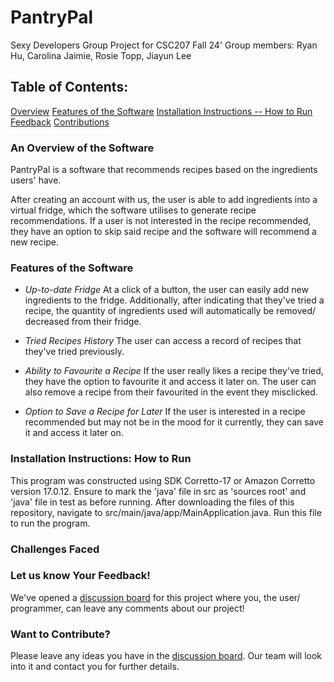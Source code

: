 # PantryPal 
Sexy Developers Group Project for CSC207 Fall 24'
Group members: Ryan Hu, Carolina Jaimie, Rosie Topp, Jiayun Lee

## Table of Contents:
[Overview](#an-overview-of-the-software)
[Features of the Software](#features-of-the-software)
[Installation Instructions -- How to Run](#installation-instructions-how-to-run)
[Feedback](#let-us-know-your-feedback)
[Contributions](#want-to-contribute) 

### An Overview of the Software
PantryPal is a software that recommends recipes based on the ingredients users' have. 

After creating an account with us, the user is able to add ingredients into a virtual fridge, which the software
utilises to generate recipe recommendations. If a user is not interested in the recipe recommended, they have an option 
to skip said recipe and the software will recommend a new recipe.

### Features of the Software
* _Up-to-date Fridge_
    At a click of a button, the user can easily add new ingredients to the fridge. Additionally, after indicating that 
    they've tried a recipe, the quantity of ingredients used will automatically be removed/ decreased from their fridge.

* _Tried Recipes History_
    The user can access a record of recipes that they've tried previously.

* _Ability to Favourite a Recipe_
    If the user really likes a recipe they've tried, they have the option to favourite it and access it later on. The 
    user can also remove a recipe from their favourited in the event they misclicked. 

* _Option to Save a Recipe for Later_
    If the user is interested in a recipe recommended but may not be in the mood for it currently, they can save it and
    access it later on.

### Installation Instructions: How to Run 
This program was constructed using SDK Corretto-17 or Amazon Corretto version 17.0.12. 
Ensure to mark the 'java' file in src as 'sources root' and 'java' file in test as before running. 
After downloading the files of this repository, navigate to src/main/java/app/MainApplication.java. 
Run this file to run the program.

### Challenges Faced 

### Let us know Your Feedback!
We've opened a [discussion board](https://github.com/jjjyjyjyjj/sexydevelopers/discussions/85) for this project where
you, the user/ programmer, can leave any comments about our project!

### Want to Contribute?
Please leave any ideas you have in the [discussion board](https://github.com/jjjyjyjyjj/sexydevelopers/discussions/85).
Our team will look into it and contact you for further details.
